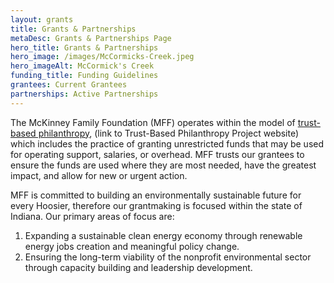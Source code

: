 ```yaml
---
layout: grants
title: Grants & Partnerships
metaDesc: Grants & Partnerships Page
hero_title: Grants & Partnerships
hero_image: /images/McCormicks-Creek.jpeg
hero_imageAlt: McCormick's Creek
funding_title: Funding Guidelines
grantees: Current Grantees
partnerships: Active Partnerships
---
```


<!-- _Note: MFF has existing and continuing obligations to higher education and art education. There are no plans to expand these. MFF also currently supports other environmental causes, but we will plan to narrow our focus to the areas listed above._ -->

The McKinney Family Foundation (MFF) operates within the model of [trust-based philanthropy](https://www.trustbasedphilanthropy.org/), (link to Trust-Based Philanthropy Project website) which includes the practice of granting unrestricted funds that may be used for operating support, salaries, or overhead. MFF trusts our grantees to ensure the funds are used where they are most needed, have the greatest impact, and allow for new or urgent action.

MFF is committed to building an environmentally sustainable future for every Hoosier, therefore our grantmaking is focused within the state of Indiana. Our primary areas of focus are:

1. Expanding a sustainable clean energy economy through renewable energy jobs creation and meaningful policy change.
2. Ensuring the long-term viability of the nonprofit environmental sector through capacity building and leadership development.





